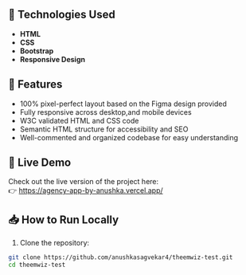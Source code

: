 

## 🚀 Technologies Used
- **HTML**
- **CSS**
- **Bootstrap** 
- **Responsive Design**



## 🌟 Features
- 100% pixel-perfect layout based on the Figma design provided
- Fully responsive across desktop,and mobile devices
- W3C validated HTML and CSS code
- Semantic HTML structure for accessibility and SEO
- Well-commented and organized codebase for easy understanding


## 🔗 Live Demo
Check out the live version of the project here:  
👉 https://agency-app-by-anushka.vercel.app/


## 📥 How to Run Locally
1. Clone the repository:
```bash
git clone https://github.com/anushkasagvekar4/theemwiz-test.git
cd theemwiz-test

